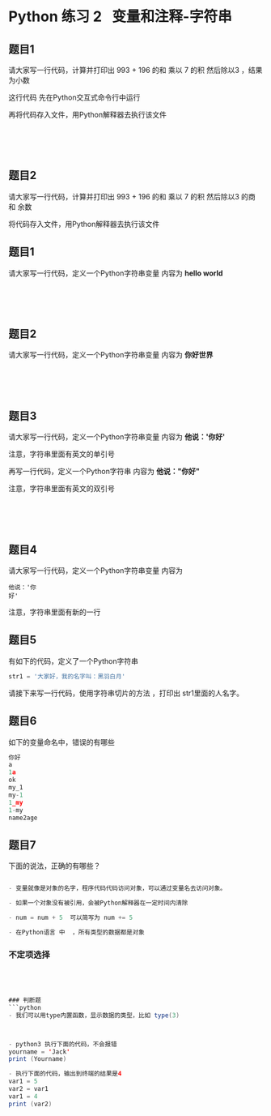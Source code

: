 # Python 练习 2   变量和注释-字符串


## 题目1

请大家写一行代码，计算并打印出 993 + 196 的和 乘以 7 的积 然后除以3 ，结果为小数

这行代码 先在Python交互式命令行中运行

再将代码存入文件，用Python解释器去执行该文件




<br><br><br>
## 题目2

请大家写一行代码，计算并打印出 993 + 196 的和 乘以 7 的积 然后除以3 的商 和 余数

将代码存入文件，用Python解释器去执行该文件




## 题目1

请大家写一行代码，定义一个Python字符串变量 内容为 **hello world** 





<br><br><br>
## 题目2

请大家写一行代码，定义一个Python字符串变量 内容为 **你好世界** 






<br><br><br>
## 题目3

请大家写一行代码，定义一个Python字符串变量 内容为 **他说：'你好'**

注意，字符串里面有英文的单引号

再写一行代码，定义一个Python字符串 内容为 **他说："你好"**

注意，字符串里面有英文的双引号





<br><br><br>
## 题目4

请大家写一行代码，定义一个Python字符串变量 内容为 
```
他说：'你
好'
```

注意，字符串里面有新的一行






## 题目5

有如下的代码，定义了一个Python字符串


```python
str1 = '大家好，我的名字叫：黑羽白月'
```

请接下来写一行代码，使用字符串切片的方法 ，打印出 str1里面的人名字。




## 题目6

如下的变量命名中，错误的有哪些

```py
你好
a
1a
ok
my_1
my-1
1_my
1-my
name2age
```



## 题目7

下面的说法，正确的有哪些？

```py

- 变量就像是对象的名字，程序代码代码访问对象，可以通过变量名去访问对象。

- 如果一个对象没有被引用，会被Python解释器在一定时间内清除

- num = num + 5  可以简写为 num += 5

- 在Python语言 中  ，所有类型的数据都是对象

```




### 不定项选择

```java




### 判断题
```python
- 我们可以用type内置函数，显示数据的类型，比如 type(3)



- python3 执行下面的代码，不会报错
yourname = 'Jack'
print (Yourname)

- 执行下面的代码，输出到终端的结果是4  
var1 = 5
var2 = var1
var1 = 4
print (var2)


```
